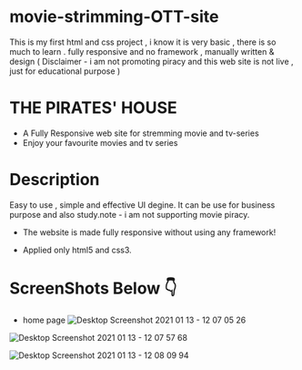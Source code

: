# movie-strimming-OTT-site
This is my first html and css project , i know  it is very basic , there is so much to learn . fully responsive and no framework , manually written &amp; design ( Disclaimer - i am not promoting piracy and this web site is not live , just for educational purpose )



# THE PIRATES' HOUSE

- A Fully Responsive web site for stremming movie and tv-series
- Enjoy your favourite movies and tv series

# Description

Easy to use , simple and effective UI degine. It can be use for business purpose and also study.note - i am not supporting movie piracy.

- The website is made fully responsive without using any framework!

- Applied only html5 and css3.

# ScreenShots Below 👇

- home page
![Desktop Screenshot 2021 01 13 - 12 07 05 26](https://user-images.githubusercontent.com/70909882/104424402-56d9a100-55a5-11eb-9efd-7c40fb55acd4.png)

![Desktop Screenshot 2021 01 13 - 12 07 57 68](https://user-images.githubusercontent.com/70909882/104424501-796bba00-55a5-11eb-99df-0fe3a107096d.png)

![Desktop Screenshot 2021 01 13 - 12 08 09 94](https://user-images.githubusercontent.com/70909882/104424590-943e2e80-55a5-11eb-9a9f-21f049dc16cf.png)
